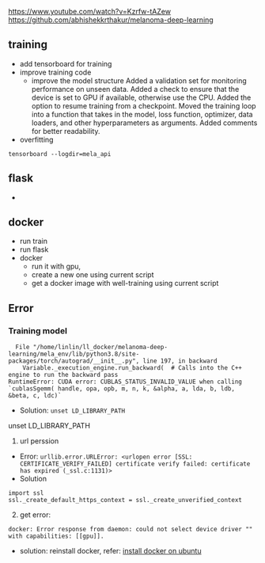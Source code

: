 https://www.youtube.com/watch?v=Kzrfw-tAZew
https://github.com/abhishekkrthakur/melanoma-deep-learning


## training

- add tensorboard for training 
- improve training code 
  - improve the model structure 
Added a validation set for monitoring performance on unseen data.
Added a check to ensure that the device is set to GPU if available, otherwise use the CPU.
Added the option to resume training from a checkpoint.
Moved the training loop into a function that takes in the model, loss function, optimizer, data loaders, and other hyperparameters as arguments.
Added comments for better readability.
- overfitting 

`tensorboard --logdir=mela_api`

## flask 
- 

## docker 
- run train 
- run flask
- docker
  - run it with gpu, 
  - create a new one using current script 
  - get a docker image with well-training using current script 

## Error 
### Training model
```
  File "/home/linlin/ll_docker/melanoma-deep-learning/mela_env/lib/python3.8/site-packages/torch/autograd/__init__.py", line 197, in backward
    Variable._execution_engine.run_backward(  # Calls into the C++ engine to run the backward pass
RuntimeError: CUDA error: CUBLAS_STATUS_INVALID_VALUE when calling `cublasSgemm( handle, opa, opb, m, n, k, &alpha, a, lda, b, ldb, &beta, c, ldc)`
```
- Solution: `unset LD_LIBRARY_PATH`

unset LD_LIBRARY_PATH
1. url perssion
- Error: `urllib.error.URLError: <urlopen error [SSL: CERTIFICATE_VERIFY_FAILED] certificate verify failed: certificate has expired (_ssl.c:1131)>`
- Solution
```
import ssl
ssl._create_default_https_context = ssl._create_unverified_context
```
2. get error: 
```
docker: Error response from daemon: could not select device driver "" with capabilities: [[gpu]].
```

- solution: reinstall docker, refer: [install docker on ubuntu](intallation.md)




